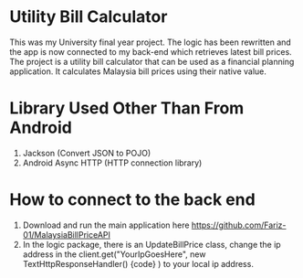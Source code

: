 # Utility Bill Calculator
This was my University final year project. The logic has been rewritten and the app is now connected to my back-end which retrieves latest bill prices.  
The project is a utility bill calculator that can be used as a financial planning application. It calculates Malaysia bill prices using their native value.

# Library Used Other Than From Android
1. Jackson (Convert JSON to POJO)
2. Android Async HTTP (HTTP connection library)

# How to connect to the back end
1. Download and run the main application here https://github.com/Fariz-01/MalaysiaBillPriceAPI
2. In the logic package, there is an UpdateBillPrice class, change the ip address in the client.get("YourIpGoesHere", new TextHttpResponseHandler() {code} ) to your local ip address.

